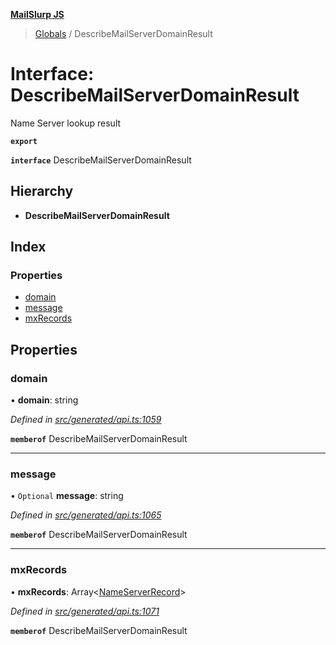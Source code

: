 **[MailSlurp JS](../README.md)**

> [Globals](../README.md) / DescribeMailServerDomainResult

# Interface: DescribeMailServerDomainResult

Name Server lookup result

**`export`** 

**`interface`** DescribeMailServerDomainResult

## Hierarchy

* **DescribeMailServerDomainResult**

## Index

### Properties

* [domain](describemailserverdomainresult.md#domain)
* [message](describemailserverdomainresult.md#message)
* [mxRecords](describemailserverdomainresult.md#mxrecords)

## Properties

### domain

•  **domain**: string

*Defined in [src/generated/api.ts:1059](https://github.com/mailslurp/mailslurp-client/blob/aab6cee/src/generated/api.ts#L1059)*

**`memberof`** DescribeMailServerDomainResult

___

### message

• `Optional` **message**: string

*Defined in [src/generated/api.ts:1065](https://github.com/mailslurp/mailslurp-client/blob/aab6cee/src/generated/api.ts#L1065)*

**`memberof`** DescribeMailServerDomainResult

___

### mxRecords

•  **mxRecords**: Array\<[NameServerRecord](nameserverrecord.md)>

*Defined in [src/generated/api.ts:1071](https://github.com/mailslurp/mailslurp-client/blob/aab6cee/src/generated/api.ts#L1071)*

**`memberof`** DescribeMailServerDomainResult
